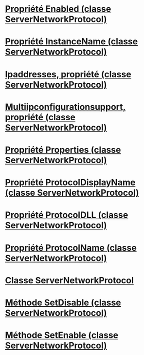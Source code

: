 # [Propriété Enabled (classe ServerNetworkProtocol)](enabled-property-servernetworkprotocol-class.md)
# [Propriété InstanceName (classe ServerNetworkProtocol)](instancename-property-servernetworkprotocol-class.md)
# [Ipaddresses, propriété (classe ServerNetworkProtocol)](ipaddresses-property-servernetworkprotocol-class.md)
# [Multiipconfigurationsupport, propriété (classe ServerNetworkProtocol)](multiipconfigurationsupport-property-servernetworkprotocol-class.md)
# [Propriété Properties (classe ServerNetworkProtocol)](properties-property-servernetworkprotocol-class.md)
# [Propriété ProtocolDisplayName (classe ServerNetworkProtocol)](protocoldisplayname-property-servernetworkprotocol-class.md)
# [Propriété ProtocolDLL (classe ServerNetworkProtocol)](protocoldll-property-servernetworkprotocol-class.md)
# [Propriété ProtocolName (classe ServerNetworkProtocol)](protocolname-property-servernetworkprotocol-class.md)
# [Classe ServerNetworkProtocol](servernetworkprotocol-class.md)
# [Méthode SetDisable (classe ServerNetworkProtocol)](setdisable-method-servernetworkprotocol-class.md)
# [Méthode SetEnable (classe ServerNetworkProtocol)](setenable-method-servernetworkprotocol-class.md)

